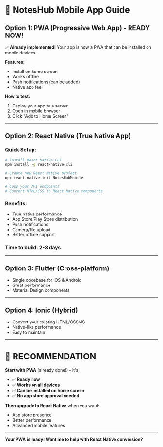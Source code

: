 # 📱 NotesHub Mobile App Guide

## **Option 1: PWA (Progressive Web App) - READY NOW!**
✅ **Already implemented!** Your app is now a PWA that can be installed on mobile devices.

**Features:**
- Install on home screen
- Works offline
- Push notifications (can be added)
- Native app feel

**How to test:**
1. Deploy your app to a server
2. Open in mobile browser
3. Click "Add to Home Screen"

---

## **Option 2: React Native (True Native App)**

### **Quick Setup:**
```bash
# Install React Native CLI
npm install -g react-native-cli

# Create new React Native project
npx react-native init NotesHubMobile

# Copy your API endpoints
# Convert HTML/CSS to React Native components
```

### **Benefits:**
- True native performance
- App Store/Play Store distribution
- Push notifications
- Camera/file upload
- Better offline support

### **Time to build:** 2-3 days

---

## **Option 3: Flutter (Cross-platform)**
- Single codebase for iOS & Android
- Great performance
- Material Design components

---

## **Option 4: Ionic (Hybrid)**
- Convert your existing HTML/CSS/JS
- Native-like performance
- Easy to maintain

---

# 🚀 **RECOMMENDATION**

**Start with PWA** (already done!) - it's:
- ✅ **Ready now**
- ✅ **Works on all devices**
- ✅ **Can be installed on home screen**
- ✅ **No app store approval needed**

**Then upgrade to React Native** when you want:
- App store presence
- Better performance
- Advanced mobile features

---

**Your PWA is ready! Want me to help with React Native conversion?** 